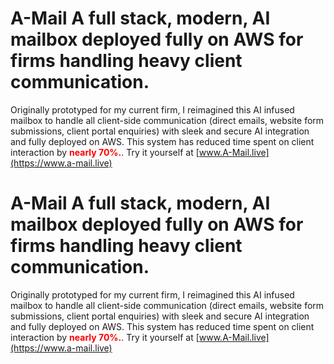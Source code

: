 # A-Mail **A full stack, modern, AI mailbox deployed fully on AWS for firms handling heavy client communication.**

Originally prototyped for my current firm, I reimagined this AI infused mailbox to handle all client-side communication (direct emails, website form submissions, client portal enquiries) with sleek and secure AI integration and fully deployed on AWS. This system has reduced time spent on client interaction by <span style="color:red; font-weight:bold;">nearly 70%.</span>. Try it yourself at [www.A-Mail.live](https://www.a-mail.live)

# A-Mail **A full stack, modern, AI mailbox deployed fully on AWS for firms handling heavy client communication.**

Originally prototyped for my current firm, I reimagined this AI infused mailbox to handle all client-side communication (direct emails, website form submissions, client portal enquiries) with sleek and secure AI integration and fully deployed on AWS. This system has reduced time spent on client interaction by <span style="color:red; font-weight:bold;">nearly 70%.</span>. Try it yourself at [www.A-Mail.live](https://www.a-mail.live)





